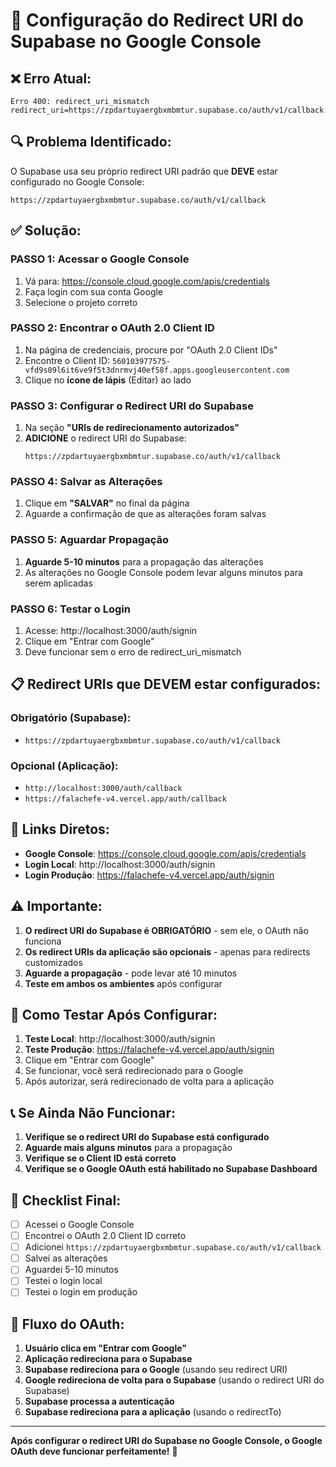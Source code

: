 # 🔧 Configuração do Redirect URI do Supabase no Google Console

## ❌ **Erro Atual:**

```
Erro 400: redirect_uri_mismatch
redirect_uri=https://zpdartuyaergbxmbmtur.supabase.co/auth/v1/callback
```

## 🔍 **Problema Identificado:**

O Supabase usa seu próprio redirect URI padrão que **DEVE** estar configurado no Google Console:

```
https://zpdartuyaergbxmbmtur.supabase.co/auth/v1/callback
```

## ✅ **Solução:**

### **PASSO 1: Acessar o Google Console**

1. Vá para: https://console.cloud.google.com/apis/credentials
2. Faça login com sua conta Google
3. Selecione o projeto correto

### **PASSO 2: Encontrar o OAuth 2.0 Client ID**

1. Na página de credenciais, procure por "OAuth 2.0 Client IDs"
2. Encontre o Client ID: `560103977575-vfd9s09l6it6ve9f5t3dnrmvj40ef58f.apps.googleusercontent.com`
3. Clique no **ícone de lápis** (Editar) ao lado

### **PASSO 3: Configurar o Redirect URI do Supabase**

1. Na seção **"URIs de redirecionamento autorizados"**
2. **ADICIONE** o redirect URI do Supabase:
   ```
   https://zpdartuyaergbxmbmtur.supabase.co/auth/v1/callback
   ```

### **PASSO 4: Salvar as Alterações**

1. Clique em **"SALVAR"** no final da página
2. Aguarde a confirmação de que as alterações foram salvas

### **PASSO 5: Aguardar Propagação**

1. **Aguarde 5-10 minutos** para a propagação das alterações
2. As alterações no Google Console podem levar alguns minutos para serem aplicadas

### **PASSO 6: Testar o Login**

1. Acesse: http://localhost:3000/auth/signin
2. Clique em "Entrar com Google"
3. Deve funcionar sem o erro de redirect_uri_mismatch

## 📋 **Redirect URIs que DEVEM estar configurados:**

### **Obrigatório (Supabase):**

- `https://zpdartuyaergbxmbmtur.supabase.co/auth/v1/callback`

### **Opcional (Aplicação):**

- `http://localhost:3000/auth/callback`
- `https://falachefe-v4.vercel.app/auth/callback`

## 🔗 **Links Diretos:**

- **Google Console**: https://console.cloud.google.com/apis/credentials
- **Login Local**: http://localhost:3000/auth/signin
- **Login Produção**: https://falachefe-v4.vercel.app/auth/signin

## ⚠️ **Importante:**

1. **O redirect URI do Supabase é OBRIGATÓRIO** - sem ele, o OAuth não funciona
2. **Os redirect URIs da aplicação são opcionais** - apenas para redirects customizados
3. **Aguarde a propagação** - pode levar até 10 minutos
4. **Teste em ambos os ambientes** após configurar

## 🧪 **Como Testar Após Configurar:**

1. **Teste Local**: http://localhost:3000/auth/signin
2. **Teste Produção**: https://falachefe-v4.vercel.app/auth/signin
3. Clique em "Entrar com Google"
4. Se funcionar, você será redirecionado para o Google
5. Após autorizar, será redirecionado de volta para a aplicação

## 📞 **Se Ainda Não Funcionar:**

1. **Verifique se o redirect URI do Supabase está configurado**
2. **Aguarde mais alguns minutos** para a propagação
3. **Verifique se o Client ID está correto**
4. **Verifique se o Google OAuth está habilitado no Supabase Dashboard**

## 🎯 **Checklist Final:**

- [ ] Acessei o Google Console
- [ ] Encontrei o OAuth 2.0 Client ID correto
- [ ] Adicionei `https://zpdartuyaergbxmbmtur.supabase.co/auth/v1/callback`
- [ ] Salvei as alterações
- [ ] Aguardei 5-10 minutos
- [ ] Testei o login local
- [ ] Testei o login em produção

## 🔄 **Fluxo do OAuth:**

1. **Usuário clica em "Entrar com Google"**
2. **Aplicação redireciona para o Supabase**
3. **Supabase redireciona para o Google** (usando seu redirect URI)
4. **Google redireciona de volta para o Supabase** (usando o redirect URI do Supabase)
5. **Supabase processa a autenticação**
6. **Supabase redireciona para a aplicação** (usando o redirectTo)

---

**Após configurar o redirect URI do Supabase no Google Console, o Google OAuth deve funcionar perfeitamente!** 🚀
